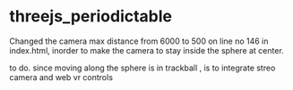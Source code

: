# threejs_periodictable


Changed the camera max distance from 6000 to 500 on line no 146 in index.html,
inorder to make the camera to stay inside the sphere at center.




to do.
since moving along the sphere  is in trackball ,
is to integrate streo camera and web vr controls
